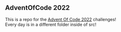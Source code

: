 ## AdventOfCode 2022
This is a repo for the [Advent Of Code 2022](https://adventofcode.com/2022) challenges! <br>
Every day is in a different folder inside of src!
